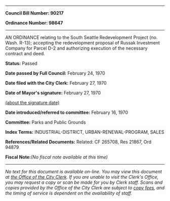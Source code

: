 

********

**Council Bill Number: 90217**
   
**Ordinance Number: 98647**
********

 AN ORDINANCE relating to the South Seattle Redevelopment Project (no. Wash. R-13); accepting the redevelopment proposal of Russak Investment Company for Parcel D-2 and authorizing execution of the necessary contract and deed.

**Status:** Passed
   
**Date passed by Full Council:** February 24, 1970
   
**Date filed with the City Clerk:** February 27, 1970
   
**Date of Mayor's signature:** February 27, 1970
   
[(about the signature date)](/~public/approvaldate.htm)
   
   
   
**Date introduced/referred to committee:** February 16, 1970
   
**Committee:** Parks and Public Grounds
   
   
**Index Terms:** INDUSTRIAL-DISTRICT, URBAN-RENEWAL-PROGRAM, SALES

**References/Related Documents:** Related: CF 265708, Res 21867, Ord 94879

**Fiscal Note:**_(No fiscal note available at this time)_
********

_No text for this document is available on-line. You may view this document at [the Office of the City Clerk](http://www.seattle.gov/leg/clerk/contactUs.htm). If you are unable to visit the Clerk's Office, you may request a copy or scan be made for you by Clerk staff. Scans and copies provided by the Office of the City Clerk are subject to [copy fees](http://clerk.seattle.gov/~public/clerkfees.htm), and the timing of service is dependent on the availability of staff._

